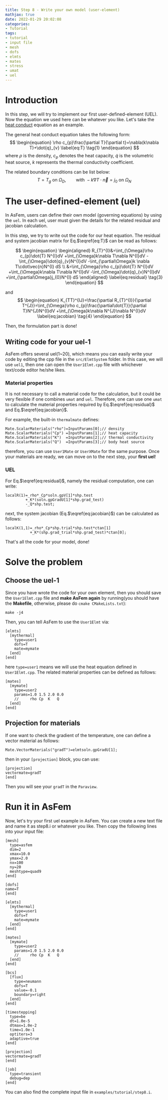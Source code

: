 ```yaml
---
title: Step 8 - Write your own model (user-element)
mathjax: true
date: 2022-01-29 20:02:08
categories:
- Tutorial
tags:
- tutorial
- input file
- mesh
- dofs
- elmts
- mates
- stress
- umat
- uel
---
```


# Introduction
In this step, we will try to implement our first user-defined-element (UEL). Now the equation we used here can be whatever you like. Let's take the [heat conduct](https://en.wikipedia.org/wiki/Heat_equation) equation as an example.

The general heat conduct equation takes the following form:
$$
\begin{equation}
\rho c_{p}\frac{\partial T}{\partial t}=\nabla(k\nabla T)+\dot{q}_{v}
\label{eq:T}
\tag{1}
\end{equation}
$$
where $\rho$ is the density, $c_{p}$ denotes the heat capacity, $\dot{q}$ is the volumetric heat source, $k$ represents the thermal conductivity coefficient.

The related boundary conditions can be list below:
$$
\begin{equation}
T=T_{g}~\mathrm{on}~\Omega_{D},\qquad\mathrm{with}~-k\nabla T\cdot\vec{n}=j_{0}~\mathrm{on}~\Omega_{N}
\label{eq:bc}
\tag{2}
\end{equation}
$$

# The user-defined-element (uel)
In AsFem, users can define their own model (governing equations) by using the `uel`. In each uel, user must given the details for the related residual and jacobian calculation.

In this step, we try to write out the code for our heat equation. The residual and system jacobian matrix for Eq.$\eqref{eq:T}$ can be read as follows:

$$
\begin{equation}
\begin{aligned}
R_{T}^{I}&=\int_{\Omega}\rho c_{p}\dot{T} N^{I}dV
+\int_{\Omega}k\nabla T\nabla N^{I}dV
-\int_{\Omega}\dot{q}_{v}N^{I}dV
-\int_{\partial\Omega}k \nabla T\cdot\vec{n}N^{I} dS \\
&=\int_{\Omega}\rho c_{p}\dot{T} N^{I}dV
+\int_{\Omega}k\nabla T\nabla N^{I}dV
-\int_{\Omega}\dot{q}_{v}N^{I}dV
+\int_{\partial\Omega}j_{0}N^{I} dS
\end{aligned}
\label{eq:residual}
\tag{3}
\end{equation}
$$

and
$$
\begin{equation}
K_{TT}^{IJ}=\frac{\partial R_{T}^{I}}{\partial T^{J}}=\int_{\Omega}\rho c_{p}\frac{\partial\dot{T}}{\partial T}N^{J}N^{I}dV
+\int_{\Omega}k\nabla N^{J}\nabla N^{I}dV
\label{eq:jacobian}
\tag{4}
\end{equation}
$$

Then, the formulation part is done!

## Writing code for your uel-1
AsFem offers several uel(1~20), which means you can easily write your code by editing the cpp file in the `src/ElmtSystem` folder. In this case, we will use `uel1`, then one can open the `User1Elmt.cpp` file with whichever text/code editor he/she likes.


### Material  properties
It is not necessary to call a material code for the calculation, but it could be very flexible if one combines `umat` and `uel`. Therefore, one can use one `umat` to calculate the material properties required by Eq.$\eqref{eq:residual}$ and Eq.$\eqref{eq:jacobian}$.

For example, the built-in `thermalmate` defines:
```
Mate.ScalarMaterials("rho")=InputParams[0];// density
Mate.ScalarMaterials("Cp") =InputParams[1];// heat capacity
Mate.ScalarMaterials("K")  =InputParams[2];// thermal conductivity
Mate.ScalarMaterials("Q")  =InputParams[3];// body heat source
```
therefore, you can use `User1Mate` or `UserXMate` for the same purpose. Once your materials are ready, we can move on to the next step, your **first uel**!

### UEL
For Eq.$\eqref{eq:residual}$, namely the residual computation, one can write:
```
localR(1)=_rho*_Cp*soln.gpV[1]*shp.test
         +_K*(soln.gpGradU[1]*shp.grad_test)
         -_Q*shp.test;
```
next, the system jacobian (Eq.$\eqref{eq:jacobian}$) can be calculated as follows:
```
localK(1,1)=_rho*_Cp*shp.trial*shp.test*ctan[1]
           +_K*(shp.grad_trial*shp.grad_test)*ctan[0];
```

That's all the code for your model, done!


# Solve the problem
## Choose the uel-1
Since you have wrote the code for your own element, then you should save the `User1Elmt.cpp` file and **make AsFem again** by running(you should have the **Makefile**, otherwise, please do `cmake CMakeLists.txt`):
```
make -j4
```
Then, you can tell AsFem to use the `User1Elmt` via:
```
[elmts]
  [mythermal]
    type=user1
    dofs=T
    mate=mymate
  [end]
[end]
```
here `type=user1` means we will use the heat equation defined in `User1Elmt.cpp`. The related material properties can be defined as follows:
```
[mates]
  [mymate]
    type=user2
    params=1.0 1.5 2.0 0.0
    //     rho Cp  K   Q
  [end]
[end]
```


## Projection for materials
If one want to check the gradient of the temperature, one can define a vector material as follows:
```
Mate.VectorMaterials("gradT")=elmtsoln.gpGradU[1];
```
then in your `[projection]` block, you can use:
```
[projection]
vectormate=gradT
[end]
```
Then you will see your `gradT` in the `Paraview`.




# Run it in AsFem
Now, let's try your first uel example in AsFem. You can create a new text file and name it as step8.i or whatever you like. Then copy the following lines into your input file:
```
[mesh]
  type=asfem
  dim=2
  xmax=10.0
  ymax=2.0
  nx=100
  ny=20
  meshtype=quad9
[end]

[dofs]
name=T
[end]

[elmts]
  [mythermal]
    type=user1
    dofs=T
    mate=mymate
  [end]
[end]

[mates]
  [mymate]
    type=user2
    params=1.0 1.5 2.0 0.0
    //     rho Cp  K   Q
  [end]
[end]

[bcs]
  [flux]
    type=neumann
    dofs=T
    value=-0.1
    boundary=right
  [end]
[end]

[timestepping]
  type=be
  dt=1.0e-5
  dtmax=1.0e-2
  time=1.0e-1
  optiters=3
  adaptive=true
[end]

[projection]
vectormate=gradT
[end]

[job]
  type=transient
  debug=dep
[end]
```
You can also find the complete input file in `examples/tutorial/step8.i`.
